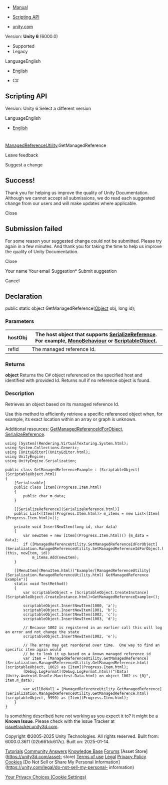 [ ]()

  * [Manual](../Manual/index.html)
  * [Scripting API](../ScriptReference/index.html)

  * [unity.com](https://unity.com/)

Version: **Unity 6** (6000.0)

  * Supported
  * Legacy

LanguageEnglish

  * [English]()

  * C#

[ ](https://docs.unity3d.com)

## Scripting API

Version: Unity 6 Select a different version

LanguageEnglish

  * [English]()

#
[ManagedReferenceUtility](Serialization.ManagedReferenceUtility.html).GetManagedReference

Leave feedback

Suggest a change

## Success!

Thank you for helping us improve the quality of Unity Documentation. Although
we cannot accept all submissions, we do read each suggested change from our
users and will make updates where applicable.

Close

## Submission failed

For some reason your suggested change could not be submitted. Please <a>try
again</a> in a few minutes. And thank you for taking the time to help us
improve the quality of Unity Documentation.

Close

Your name Your email Suggestion* Submit suggestion

Cancel

[ ]()

## Declaration

public static object GetManagedReference([Object](Object.html) obj, long id);

### Parameters

hostObj | The host object that supports [SerializeReference](SerializeReference.html). For example, [MonoBehaviour](MonoBehaviour.html) or [ScriptableObject](ScriptableObject.html).  
---|---  
refId | The managed reference Id.  
  
### Returns

**object** Returns the C# object referenced on the specified host and
identified with provided Id. Returns null if no reference object is found.

### Description

Retrieves an object based on its managed reference Id.

Use this method to efficiently retrieve a specific referenced object when, for
example, its exact location within an array or graph is unknown.  
  
Additional resources:
[GetManagedReferenceIdForObject](Serialization.ManagedReferenceUtility.GetManagedReferenceIdForObject.html),
[SerializeReference](SerializeReference.html).

    
    
    using [System](Rendering.VirtualTexturing.System.html);
    using System.Collections.Generic;
    using [UnityEditor](UnityEditor.html);
    using UnityEngine;
    using UnityEngine.Serialization;  
      
    public class GetManagedReferenceExample : [ScriptableObject](ScriptableObject.html)
    {
        [Serializable]
        public class [Item](Progress.Item.html)
        {
            public char m_data;
        }  
      
        [[SerializeReference](SerializeReference.html)]
        public List<[Item](Progress.Item.html)> m_items = new List<[Item](Progress.Item.html)>();  
      
        private void InsertNewItem(long id, char data)
        {
            var newItem = new [Item](Progress.Item.html)() {m_data = data};
            if ([ManagedReferenceUtility.SetManagedReferenceIdForObject](Serialization.ManagedReferenceUtility.SetManagedReferenceIdForObject.html)(this, newItem, id))
                m_items.Add(newItem);
        }  
      
        [[MenuItem](MenuItem.html)("Example/[ManagedReferenceUtility](Serialization.ManagedReferenceUtility.html) GetManagedReference Example")]
        static void TestMethod()
        {
            var scriptableObject = [ScriptableObject.CreateInstance](ScriptableObject.CreateInstance.html)<GetManagedReferenceExample>();  
      
            scriptableObject.InsertNewItem(1000, 'a');
            scriptableObject.InsertNewItem(1001, 'b');
            scriptableObject.InsertNewItem(1002, 'c');
            scriptableObject.InsertNewItem(1003, 'd');  
      
            // Because 1002 is registered in an earlier call this will log an error and not change the state
            scriptableObject.InsertNewItem(1002, 'e');  
      
            // The array may get reordered over time.  One way to find an specific item again would
            // be to look it up based on a known managed reference id
            var item = [ManagedReferenceUtility.GetManagedReference](Serialization.ManagedReferenceUtility.GetManagedReference.html)(scriptableObject, 1002) as [Item](Progress.Item.html);
            [Debug.LogFormat](Debug.LogFormat.html)("[Data](Unity.Android.Gradle.Manifest.Data.html) on object 1002 is {0}", item.m_data);  
      
            var willBeNull = [ManagedReferenceUtility.GetManagedReference](Serialization.ManagedReferenceUtility.GetManagedReference.html)(scriptableObject, 9999) as [Item](Progress.Item.html);
        }
    }
    

Is something described here not working as you expect it to? It might be a
**Known Issue**. Please check with the Issue Tracker at
[issuetracker.unity3d.com](https://issuetracker.unity3d.com).

Copyright ©2005-2025 Unity Technologies. All rights reserved. Built from:
6000.0.36f1 (02b661dc617c). Built on: 2025-01-14.

[Tutorials](https://unity3d.com/learn) [Community
Answers](https://answers.unity3d.com) [Knowledge
Base](https://support.unity3d.com/hc/en-us)
[Forums](https://forum.unity3d.com) [Asset Store](https://unity3d.com/asset-
store) [Terms of use](https://docs.unity3d.com/Manual/TermsOfUse.html)
[Legal](https://unity.com/legal) [Privacy
Policy](https://unity.com/legal/privacy-policy)
[Cookies](https://unity.com/legal/cookie-policy) [Do Not Sell or Share My
Personal Information](https://unity.com/legal/do-not-sell-my-personal-
information)

[Your Privacy Choices (Cookie Settings)](javascript:void\(0\);)

